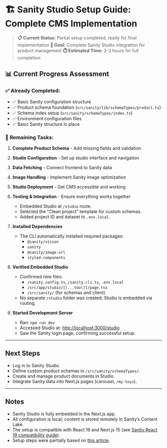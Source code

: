 # 🏗️ Sanity Studio Setup Guide: Complete CMS Implementation

> **📋 Current Status:** Partial setup completed, ready for final implementation
> **🎯 Goal:** Complete Sanity Studio integration for product management
> **⏱️ Estimated Time:** 2-3 hours for full completion

## 📊 **Current Progress Assessment**

### ✅ **Already Completed:**
- ✅ Basic Sanity configuration structure
- ✅ Product schema foundation (`src/sanity/lib/schemaTypes/product.ts`)
- ✅ Schema index setup (`src/sanity/schemaTypes/index.ts`)
- ✅ Environment configuration files
- ✅ Basic Sanity structure in place

### 🔄 **Remaining Tasks:**
1. **Complete Product Schema** - Add missing fields and validation
2. **Studio Configuration** - Set up studio interface and navigation
3. **Data Fetching** - Connect frontend to Sanity data
4. **Image Handling** - Implement Sanity image optimization
5. **Studio Deployment** - Get CMS accessible and working
6. **Testing & Integration** - Ensure everything works together
     - Embedded Studio at `/studio` route.
     - Selected the "Clean project" template for custom schemas.
     - Added project ID and dataset to `.env.local`.

3. **Installed Dependencies**
   - The CLI automatically installed required packages:
     - `@sanity/vision`
     - `sanity`
     - `@sanity/image-url`
     - `styled-components`

4. **Verified Embedded Studio**
   - Confirmed new files:
     - `/sanity.config.ts`, `/sanity.cli.ts`, `.env.local`
     - `/src/app/studio/[[...tool]]/page.tsx`
     - `/src/sanity/` (for schemas and client)
   - No separate `/studio` folder was created; Studio is embedded via routing.

5. **Started Development Server**
   - Ran: `npm run dev`
   - Accessed Studio at: [http://localhost:3000/studio](http://localhost:3000/studio)
   - Saw the Sanity login page, confirming successful setup.

---

## Next Steps

- Log in to Sanity Studio.
- Define custom product schemas in `/src/sanity/schemaTypes/`.
- Create and manage product documents in Studio.
- Integrate Sanity data into Next.js pages (carousel, `/my-toys`).

---

## Notes

- Sanity Studio is fully embedded in the Next.js app.
- All configuration is local; content is stored remotely in Sanity’s Content Lake.
- The setup is compatible with React 19 and Next.js 15 (see [Sanity React 19 compatibility guide](https://www.sanity.io/help/react-19)).
- Setup steps were partially based on [this article](https://www.sanity.io/learn/course/content-driven-web-application-foundations/create-a-new-sanity-project).
